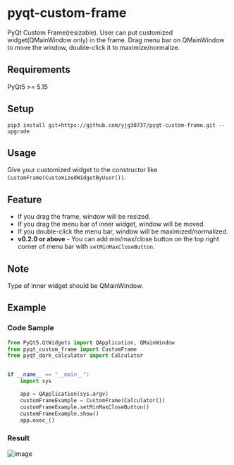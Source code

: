 # pyqt-custom-frame
PyQt Custom Frame(resizable). User can put customized widget(QMainWindow only) in the frame. Drag menu bar on QMainWindow to move the window, double-click it to maximize/normalize. 

## Requirements
PyQt5 >= 5.15

## Setup
```pip3 install git+https://github.com/yjg30737/pyqt-custom-frame.git --upgrade```

## Usage
Give your customized widget to the constructor like ```CustomFrame(CustomizedWidgetByUser())```.

## Feature
* If you drag the frame, window will be resized.
* If you drag the menu bar of inner widget, window will be moved.
* If you double-click the menu bar, window will be maximized/normalized.
* <b>v0.2.0 or above</b> - You can add min/max/close button on the top right corner of menu bar with ```setMinMaxCloseButton```. 

## Note
Type of inner widget should be QMainWindow.

## Example
### Code Sample
```python
from PyQt5.QtWidgets import QApplication, QMainWindow
from pyqt_custom_frame import CustomFrame
from pyqt_dark_calculator import Calculator


if __name__ == "__main__":
    import sys

    app = QApplication(sys.argv)
    customFrameExample = CustomFrame(Calculator())
    customFrameExample.setMinMaxCloseButton()
    customFrameExample.show()
    app.exec_()
```

### Result

![image](https://user-images.githubusercontent.com/55078043/150276535-22fd9804-dafc-4c18-8a5a-802f4611e43f.png)

